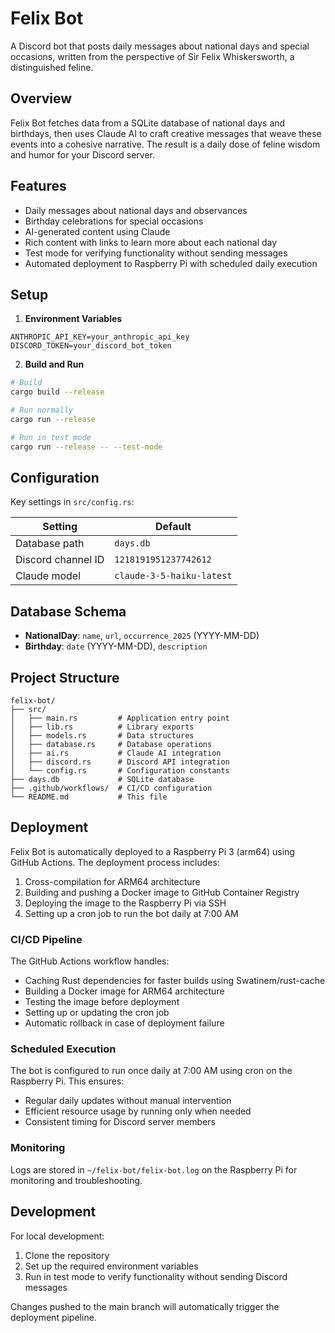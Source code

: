 # Felix Bot

A Discord bot that posts daily messages about national days and special occasions, written from the perspective of Sir Felix Whiskersworth, a distinguished feline.

## Overview

Felix Bot fetches data from a SQLite database of national days and birthdays, then uses Claude AI to craft creative messages that weave these events into a cohesive narrative. The result is a daily dose of feline wisdom and humor for your Discord server.

## Features

- Daily messages about national days and observances
- Birthday celebrations for special occasions
- AI-generated content using Claude
- Rich content with links to learn more about each national day
- Test mode for verifying functionality without sending messages
- Automated deployment to Raspberry Pi with scheduled daily execution

## Setup

1. **Environment Variables**

```
ANTHROPIC_API_KEY=your_anthropic_api_key
DISCORD_TOKEN=your_discord_bot_token
```

2. **Build and Run**

```bash
# Build
cargo build --release

# Run normally
cargo run --release

# Run in test mode
cargo run --release -- --test-mode
```

## Configuration

Key settings in `src/config.rs`:

| Setting | Default |
|---------|---------|
| Database path | `days.db` |
| Discord channel ID | `1218191951237742612` |
| Claude model | `claude-3-5-haiku-latest` |

## Database Schema

- **NationalDay**: `name`, `url`, `occurrence_2025` (YYYY-MM-DD)
- **Birthday**: `date` (YYYY-MM-DD), `description`

## Project Structure

```
felix-bot/
├── src/
│   ├── main.rs         # Application entry point
│   ├── lib.rs          # Library exports
│   ├── models.rs       # Data structures
│   ├── database.rs     # Database operations
│   ├── ai.rs           # Claude AI integration
│   ├── discord.rs      # Discord API integration
│   └── config.rs       # Configuration constants
├── days.db             # SQLite database
├── .github/workflows/  # CI/CD configuration
└── README.md           # This file
```

## Deployment

Felix Bot is automatically deployed to a Raspberry Pi 3 (arm64) using GitHub Actions. The deployment process includes:

1. Cross-compilation for ARM64 architecture
2. Building and pushing a Docker image to GitHub Container Registry
3. Deploying the image to the Raspberry Pi via SSH
4. Setting up a cron job to run the bot daily at 7:00 AM

### CI/CD Pipeline

The GitHub Actions workflow handles:

- Caching Rust dependencies for faster builds using Swatinem/rust-cache
- Building a Docker image for ARM64 architecture
- Testing the image before deployment
- Setting up or updating the cron job
- Automatic rollback in case of deployment failure

### Scheduled Execution

The bot is configured to run once daily at 7:00 AM using cron on the Raspberry Pi. This ensures:

- Regular daily updates without manual intervention
- Efficient resource usage by running only when needed
- Consistent timing for Discord server members

### Monitoring

Logs are stored in `~/felix-bot/felix-bot.log` on the Raspberry Pi for monitoring and troubleshooting.

## Development

For local development:

1. Clone the repository
2. Set up the required environment variables
3. Run in test mode to verify functionality without sending Discord messages

Changes pushed to the main branch will automatically trigger the deployment pipeline. 